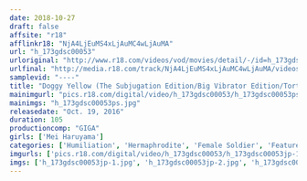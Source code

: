 ```yaml
---
date: 2018-10-27
draft: false
affsite: "r18"
afflinkr18: "NjA4LjEuMS4xLjAuMC4wLjAuMA"
url: "h_173gdsc00053"
urloriginal: "http://www.r18.com/videos/vod/movies/detail/-/id=h_173gdsc00053"
urlfinal: "http://media.r18.com/track/NjA4LjEuMS4xLjAuMC4wLjAuMA/videos/vod/movies/detail/-/id=h_173gdsc00053"
samplevid: "----"
title: "Doggy Yellow (The Subjugation Edition/Big Vibrator Edition/Torture & Rape Edition/Hermaphrodite Edition) Mei Haruyama"
mainimgurl: "pics.r18.com/digital/video/h_173gdsc00053/h_173gdsc00053ps.jpg"
mainimgs: "h_173gdsc00053ps.jpg"
releasedate: "Oct. 19, 2016"
duration: 105
productioncomp: "GIGA"
girls: ['Mei Haruyama']
categories: ['Humiliation', 'Hermaphrodite', 'Female Soldier', 'Featured Actress', 'Special Effects', 'Big Vibrator']
imgurls: ['pics.r18.com/digital/video/h_173gdsc00053/h_173gdsc00053jp-1.jpg', 'pics.r18.com/digital/video/h_173gdsc00053/h_173gdsc00053jp-2.jpg', 'pics.r18.com/digital/video/h_173gdsc00053/h_173gdsc00053jp-3.jpg', 'pics.r18.com/digital/video/h_173gdsc00053/h_173gdsc00053jp-4.jpg', 'pics.r18.com/digital/video/h_173gdsc00053/h_173gdsc00053jp-5.jpg', 'pics.r18.com/digital/video/h_173gdsc00053/h_173gdsc00053jp-6.jpg', 'pics.r18.com/digital/video/h_173gdsc00053/h_173gdsc00053jp-7.jpg', 'pics.r18.com/digital/video/h_173gdsc00053/h_173gdsc00053jp-8.jpg', 'pics.r18.com/digital/video/h_173gdsc00053/h_173gdsc00053jp-9.jpg', 'pics.r18.com/digital/video/h_173gdsc00053/h_173gdsc00053jp-10.jpg', 'pics.r18.com/digital/video/h_173gdsc00053/h_173gdsc00053jp-11.jpg', 'pics.r18.com/digital/video/h_173gdsc00053/h_173gdsc00053jp-12.jpg', 'pics.r18.com/digital/video/h_173gdsc00053/h_173gdsc00053jp-13.jpg', 'pics.r18.com/digital/video/h_173gdsc00053/h_173gdsc00053jp-14.jpg', 'pics.r18.com/digital/video/h_173gdsc00053/h_173gdsc00053jp-15.jpg', 'pics.r18.com/digital/video/h_173gdsc00053/h_173gdsc00053jp-16.jpg', 'pics.r18.com/digital/video/h_173gdsc00053/h_173gdsc00053jp-17.jpg', 'pics.r18.com/digital/video/h_173gdsc00053/h_173gdsc00053jp-18.jpg', 'pics.r18.com/digital/video/h_173gdsc00053/h_173gdsc00053jp-19.jpg', 'pics.r18.com/digital/video/h_173gdsc00053/h_173gdsc00053jp-20.jpg']
imgs: ['h_173gdsc00053jp-1.jpg', 'h_173gdsc00053jp-2.jpg', 'h_173gdsc00053jp-3.jpg', 'h_173gdsc00053jp-4.jpg', 'h_173gdsc00053jp-5.jpg', 'h_173gdsc00053jp-6.jpg', 'h_173gdsc00053jp-7.jpg', 'h_173gdsc00053jp-8.jpg', 'h_173gdsc00053jp-9.jpg', 'h_173gdsc00053jp-10.jpg', 'h_173gdsc00053jp-11.jpg', 'h_173gdsc00053jp-12.jpg', 'h_173gdsc00053jp-13.jpg', 'h_173gdsc00053jp-14.jpg', 'h_173gdsc00053jp-15.jpg', 'h_173gdsc00053jp-16.jpg', 'h_173gdsc00053jp-17.jpg', 'h_173gdsc00053jp-18.jpg', 'h_173gdsc00053jp-19.jpg', 'h_173gdsc00053jp-20.jpg']
---
```

